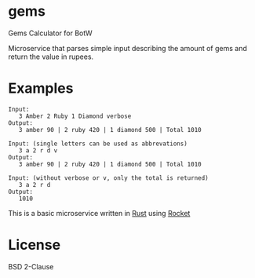 # gems
Gems Calculator for BotW

Microservice that parses simple input describing the amount of gems and return the value in rupees.

# Examples

    Input:
       3 Amber 2 Ruby 1 Diamond verbose
    Output:
       3 amber 90 | 2 ruby 420 | 1 diamond 500 | Total 1010
       
    Input: (single letters can be used as abbrevations)
       3 a 2 r d v
    Output:
       3 amber 90 | 2 ruby 420 | 1 diamond 500 | Total 1010

    Input: (without verbose or v, only the total is returned)
       3 a 2 r d
    Output:
       1010

This is a basic microservice written in [Rust](https://www.rust-lang.org/) using [Rocket](https://rocket.rs/)

# License
BSD 2-Clause
